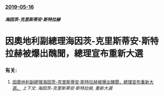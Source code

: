 ### [2019-05-16](/news/2019/05/16/index.md)

##### 海因茨-克里斯蒂安·斯特拉赫
# 因奧地利副總理海因茨-克里斯蒂安·斯特拉赫被爆出醜聞，總理宣布重新大選




### 有关:

1. [因奧地利副總理海因茨-克里斯蒂安·斯特拉赫被爆出醜聞，總理宣布重新大選。](/news/2019/05/1/因奧地利副總理海因茨-克里斯蒂安-斯特拉赫被爆出醜聞-總理宣布重新大選.md) _上下文: 海因茨-克里斯蒂安·斯特拉赫, 重新大選_
